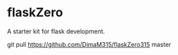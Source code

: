 # flaskZero

A starter kit for flask development.

git pull https://github.com/DimaM315/flaskZero315 master

